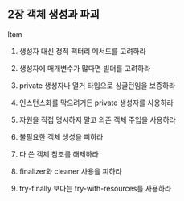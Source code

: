 ## 2장 객체 생성과 파괴

Item
1. 생성자 대신 정적 팩터리 메서드를 고려하라   
   
2. 생성자에 매개변수가 많다면 빌더를 고려하라
3. private 생성자나 열거 타입으로 싱글턴임을 보증하라
4. 인스턴스화를 막으려거든 private 생성자를 사용하라
5. 자원을 직접 명시하지 말고 의존 객체 주입을 사용하라
6. 불필요한 객체 생성을 피하라
7. 다 쓴 객체 참조를 해제하라
8. finalizer와 cleaner 사용을 피하라
9. try-finally 보다는 try-with-resources를 사용하라
